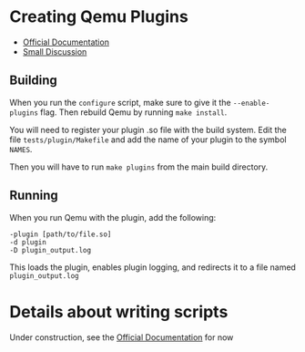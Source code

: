 Creating Qemu Plugins
===========================

 - [Official Documentation](https://qemu.readthedocs.io/en/stable/devel/tcg-plugins.html)
 - [Small Discussion](https://stackoverflow.com/questions/58766571/how-to-count-the-number-of-guest-instructions-qemu-executed-from-the-beginning-t)


Building
----------

When you run the `configure` script, make sure to give it the `--enable-plugins` flag.  Then rebuild Qemu by running `make install`.

You will need to register your plugin .so file with the build system.  Edit the file `tests/plugin/Makefile` and add the name of your plugin to the symbol `NAMES`.

Then you will have to run `make plugins` from the main build directory.

Running
--------

When you run Qemu with the plugin, add the following:

```
-plugin [path/to/file.so]
-d plugin
-D plugin_output.log
```

This loads the plugin, enables plugin logging, and redirects it to a file named `plugin_output.log`


Details about writing scripts
=================================

Under construction, see the [Official Documentation](https://qemu.readthedocs.io/en/stable/devel/tcg-plugins.html) for now
